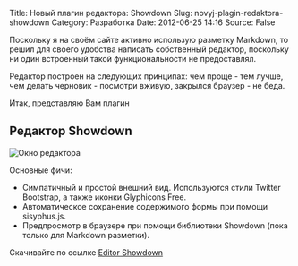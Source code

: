 Title: Новый плагин редактора: Showdown
Slug: novyj-plagin-redaktora-showdown
Category: Разработка
Date: 2012-06-25 14:16
Source: False

Поскольку я на своём сайте активно использую разметку Markdown, то решил для своего удобства написать собственный редактор, поскольку ни один встроенный такой функциональности не предоставлял.

Редактор построен на следующих принципах: чем проще - тем лучше, чем делать черновик - посмотри вживую, закрылся браузер - не беда.

Итак, представляю Вам плагин

## Редактор Showdown


![Окно редактора](http://libc6.org/uploads/stuff/editor-showdown.png)

Основные фичи:

  * Симпатичный и простой внешний вид. Используются стили Twitter Bootstrap, а также иконки Glyphicons Free.
  * Автоматическое сохранение содержимого формы при помощи sisyphus.js.
  * Предпросмотр в браузере при помощи библиотеки Showdown (пока только для Markdown разметки).

Скачивайте по ссылке [Editor Showdown](http://i.libc6.org/media/plugins/editor_showdown.zip)
